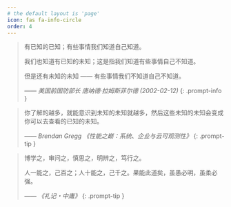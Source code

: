 ```yaml
---
# the default layout is 'page'
icon: fas fa-info-circle
order: 4
---
```


> 有已知的已知；有些事情我们知道自己知道。
>
> 我们也知道有已知的未知；这是指我们知道有些事情自己不知道。
>
> 但是还有未知的未知 —— 有些事情我们不知道自己不知道。  
>
>    <cite>—— 美国前国防部长 唐纳德·拉姆斯菲尔德 (2002-02-12)</cite>
{: .prompt-info }

> 你了解的越多，就能意识到未知的未知就越多，然后这些未知的未知会变成你可以去查看的已知的未知。
>
>    <cite>—— Brendan Gregg 《性能之巅：系统、企业与云可观测性》</cite>
{: .prompt-tip }

> 博学之，审问之，慎思之，明辨之，笃行之。
>
> 人一能之，己百之；人十能之，己千之。果能此道矣，虽愚必明，虽柔必强。
> 
>    <cite>—— 《礼记・中庸》</cite>
{: .prompt-tip }
